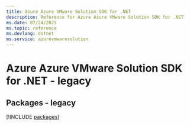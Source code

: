 ```yaml
---
title: Azure Azure VMware Solution SDK for .NET
description: Reference for Azure Azure VMware Solution SDK for .NET
ms.date: 07/24/2025
ms.topic: reference
ms.devlang: dotnet
ms.service: azurevmwaresolution
---
```

# Azure Azure VMware Solution SDK for .NET - legacy
## Packages - legacy
[!INCLUDE [packages](azure-vmware-solution-index.md)]
